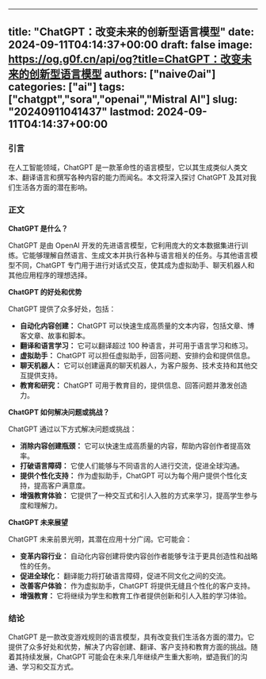 
---
title: "ChatGPT：改变未来的创新型语言模型"
date: 2024-09-11T04:14:37+00:00
draft: false
image: https://og.g0f.cn/api/og?title=ChatGPT：改变未来的创新型语言模型
authors: ["naiveのai"]
categories: ["ai"]
tags: ["chatgpt","sora","openai","Mistral AI"]
slug: "20240911041437"
lastmod: 2024-09-11T04:14:37+00:00
---
### 引言

在人工智能领域，ChatGPT 是一款革命性的语言模型，它以其生成类似人类文本、翻译语言和撰写各种内容的能力而闻名。本文将深入探讨 ChatGPT 及其对我们生活各方面的潜在影响。

### 正文

**ChatGPT 是什么？**

ChatGPT 是由 OpenAI 开发的先进语言模型，它利用庞大的文本数据集进行训练。它能够理解自然语言、生成文本并执行各种与语言相关的任务。与其他语言模型不同，ChatGPT 专门用于进行对话式交互，使其成为虚拟助手、聊天机器人和其他应用程序的理想选择。

**ChatGPT 的好处和优势**

ChatGPT 提供了众多好处，包括：

* **自动化内容创建：** ChatGPT 可以快速生成高质量的文本内容，包括文章、博客文章、故事和脚本。
* **翻译和语言学习：** 它可以翻译超过 100 种语言，并可用于语言学习和练习。
* **虚拟助手：** ChatGPT 可以担任虚拟助手，回答问题、安排约会和提供信息。
* **聊天机器人：** 它可以创建逼真的聊天机器人，为客户服务、技术支持和其他交互提供支持。
* **教育和研究：** ChatGPT 可用于教育目的，提供信息、回答问题并激发创造力。

**ChatGPT 如何解决问题或挑战？**

ChatGPT 通过以下方式解决问题或挑战：

* **消除内容创建瓶颈：** 它可以快速生成高质量的内容，帮助内容创作者提高效率。
* **打破语言障碍：** 它使人们能够与不同语言的人进行交流，促进全球沟通。
* **提供个性化支持：** 作为虚拟助手，ChatGPT 可以为每个用户提供个性化支持，提高客户满意度。
* **增强教育体验：** 它提供了一种交互式和引人入胜的方式来学习，提高学生参与度和理解力。

**ChatGPT 未来展望**

ChatGPT 未来前景光明，其潜在应用十分广阔。它可能会：

* **变革内容行业：** 自动化内容创建将使内容创作者能够专注于更具创造性和战略性的任务。
* **促进全球化：** 翻译能力将打破语言障碍，促进不同文化之间的交流。
* **改善客户体验：** 作为虚拟助手，ChatGPT 将提供无缝且个性化的客户支持。
* **增强教育：** 它将继续为学生和教育工作者提供创新和引人入胜的学习体验。

### 结论

ChatGPT 是一款改变游戏规则的语言模型，具有改变我们生活各方面的潜力。它提供了众多好处和优势，解决了内容创建、翻译、客户支持和教育方面的挑战。随着其持续发展，ChatGPT 可能会在未来几年继续产生重大影响，塑造我们的沟通、学习和交互方式。